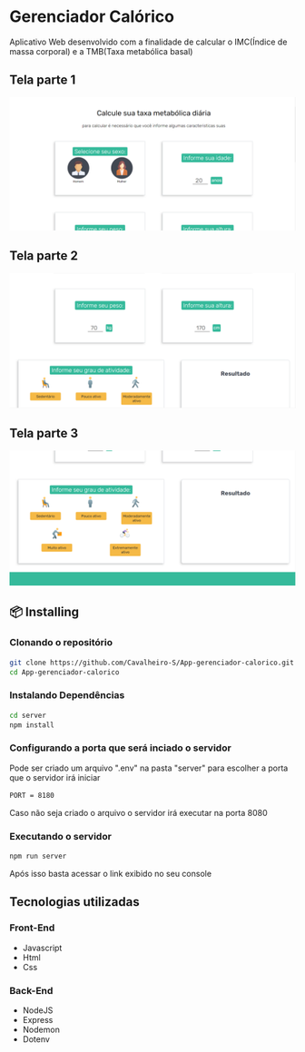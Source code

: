 # Gerenciador Calórico

Aplicativo Web desenvolvido com a finalidade de calcular o IMC(Índice de massa corporal) e a TMB(Taxa metabólica basal)

## Tela parte 1
![Tela Parte 1 ](https://github.com/Cavalheiro-S/Assets/blob/main/Gerenciador-Calorico/Tela-parte1.png)

## Tela parte 2
![Tela Parte 2 ](https://github.com/Cavalheiro-S/Assets/blob/main/Gerenciador-Calorico/Tela-parte2.png)

## Tela parte 3
![Tela Parte 3 ](https://github.com/Cavalheiro-S/Assets/blob/main/Gerenciador-Calorico/Tela-parte3.png)

## 📦 Installing

### Clonando o repositório
```bash
git clone https://github.com/Cavalheiro-S/App-gerenciador-calorico.git
cd App-gerenciador-calorico
```

### Instalando Dependências
```bash
cd server
npm install
```
### Configurando a porta que será inciado o servidor
Pode ser criado um arquivo ".env" na pasta "server" para escolher a porta que o servidor irá iniciar
```bash
PORT = 8180
```
Caso não seja criado o arquivo o servidor irá executar na porta 8080

### Executando o servidor
```bash
npm run server
```
Após isso basta acessar o link exibido no seu console

## Tecnologias utilizadas

### Front-End
- Javascript
- Html
- Css

### Back-End
- NodeJS
- Express
- Nodemon
- Dotenv
